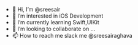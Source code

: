 - 👋 Hi, I’m @sreesair
- 👀 I’m interested in iOS Development
- 🌱 I’m currently learning Swift,UIKit
- 💞️ I’m looking to collaborate on ...
- 📫 How to reach me slack me @sreesairaghava 

<!---
sreesair/sreesair is a ✨ special ✨ repository because its `README.md` (this file) appears on your GitHub profile.
You can click the Preview link to take a look at your changes.
--->
